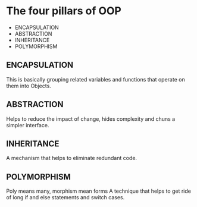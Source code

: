 # The four pillars of OOP

- ENCAPSULATION
- ABSTRACTION
- INHERITANCE
- POLYMORPHISM

## ENCAPSULATION

This is basically grouping related variables and functions that operate on them into Objects.

## ABSTRACTION

Helps to reduce the impact of change, hides complexity and chuns a simpler interface.

## INHERITANCE

A mechanism that helps to eliminate redundant code.

## POLYMORPHISM

Poly means many, morphism mean forms
A technique that helps to get ride of long if and else statements and switch cases.
